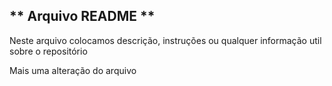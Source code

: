 ## ** Arquivo README **
Neste arquivo colocamos descrição, instruções ou qualquer informação util sobre o repositório
 
 
 Mais uma alteração do arquivo 